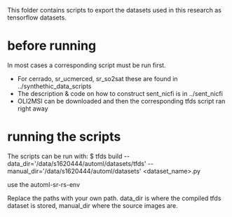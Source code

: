 This folder contains scripts to export the datasets used in this research
as tensorflow datasets.

# before running
In most cases a corresponding script must be run first.
* For cerrado, sr_ucmerced, sr_so2sat these are found in ../synthethic_data_scripts
* The description & code on how to construct sent_nicfi is in ../sent_nicfi
* OLI2MSI can be downloaded and then the corresponding tfds script ran right away


# running the scripts
The scripts can be run with:
$ tfds build --data_dir='/data/s1620444/automl/datasets/tfds' --manual_dir='/data/s1620444/automl/datasets' <dataset_name>.py

use the automl-sr-rs-env

Replace the paths with your own path. data_dir is where the compiled tfds dataset is stored, manual_dir where the source images are. 